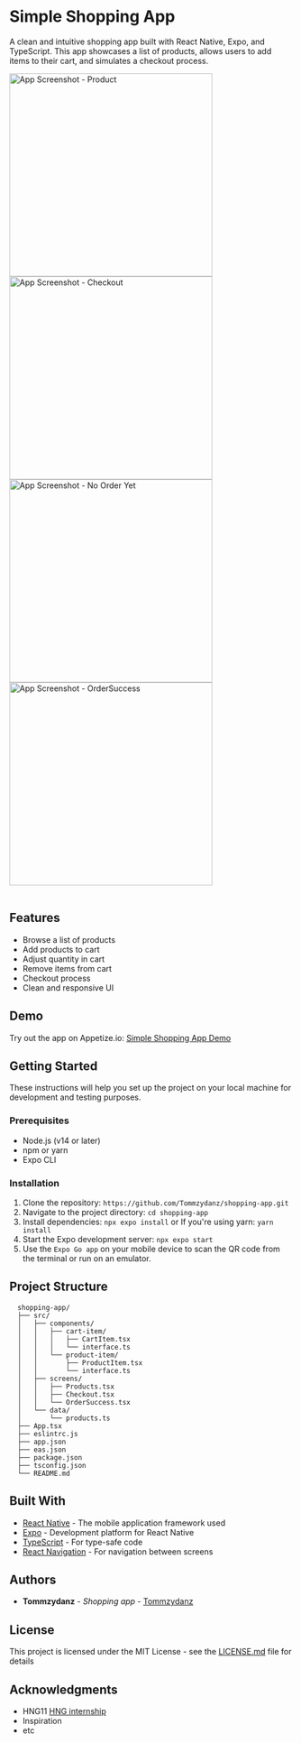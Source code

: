 # Simple Shopping App

A clean and intuitive shopping app built with React Native, Expo, and TypeScript. This app showcases a list of products, allows users to add items to their cart, and simulates a checkout process.



<table>
  <tr>
    <img src="assets/screenshots/products.png" alt="App Screenshot - Product" width="360"/>
    <img src="assets/screenshots/checkout.png" alt="App Screenshot - Checkout" width="360"/>
  </tr>
   <tr>
      <img src="assets/screenshots/no_order.png" alt="App Screenshot - No Order Yet" width="360"/>
      <img src="assets/screenshots/ordered.png" alt="App Screenshot - OrderSuccess" width="360"/>
   </tr>
</table>


## Features

- Browse a list of products
- Add products to cart
- Adjust quantity in cart
- Remove items from cart
- Checkout process
- Clean and responsive UI

## Demo

Try out the app on Appetize.io: [Simple Shopping App Demo](https://appetize.io/app/s6xmwa3tbwy4nejjscmcor54fu)

## Getting Started

These instructions will help you set up the project on your local machine for development and testing purposes.

### Prerequisites

- Node.js (v14 or later)
- npm or yarn
- Expo CLI

### Installation

1. Clone the repository: 
   `https://github.com/Tommzydanz/shopping-app.git`
2. Navigate to the project directory: 
   `cd shopping-app`
3. Install dependencies: `npx expo install`
   or If you're using yarn: `yarn install`
4. Start the Expo development server:
   `npx expo start`
5. Use the `Expo Go app` on your mobile device to scan the QR code from the terminal or run on an emulator.

## Project Structure
      shopping-app/
      ├── src/
      │   ├── components/
      │   │   ├── cart-item/
      │   │   │   ├── CartItem.tsx
      │   │   │   └── interface.ts
      │   │   └── product-item/
      │   │       ├── ProductItem.tsx
      │   │       └── interface.ts
      │   ├── screens/ 
      │   │   ├── Products.tsx
      │   │   ├── Checkout.tsx
      │   │   └── OrderSuccess.tsx
      │   └── data/
      │       └── products.ts
      ├── App.tsx
      ├── eslintrc.js
      ├── app.json
      ├── eas.json
      ├── package.json
      ├── tsconfig.json
      └── README.md

## Built With

- [React Native](https://reactnative.dev/) - The mobile application framework used
- [Expo](https://expo.dev/) - Development platform for React Native
- [TypeScript](https://www.typescriptlang.org/) - For type-safe code
- [React Navigation](https://reactnavigation.org/) - For navigation between screens


## Authors

- **Tommzydanz** - *Shopping app* - [Tommzydanz](https://github.com/Tommzydanz)


## License

This project is licensed under the MIT License - see the [LICENSE.md](LICENSE.md) file for details

## Acknowledgments

- HNG11 [HNG internship](https://hng.tech/internship)
- Inspiration
- etc
